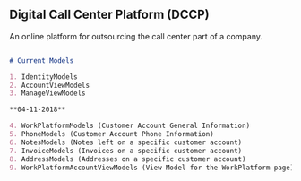 ## Digital Call Center Platform (DCCP)

An online platform for outsourcing the call center part of a company.

```markdown

# Current Models

1. IdentityModels
2. AccountViewModels
3. ManageViewModels

**04-11-2018**

4. WorkPlatformModels (Customer Account General Information)
5. PhoneModels (Customer Account Phone Information)
6. NotesModels (Notes left on a specific customer account)
7. InvoiceModels (Invoices on a specific customer account)
8. AddressModels (Addresses on a specific customer account)
9. WorkPlatformAccountViewModels (View Model for the WorkPlatform page)

```
